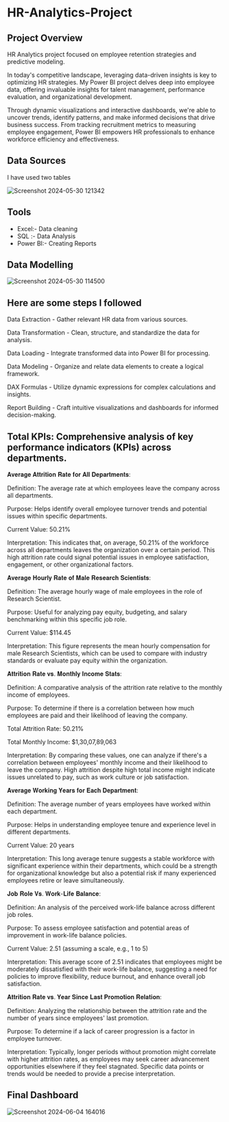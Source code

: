 # HR-Analytics-Project

## Project Overview 
HR Analytics project focused on employee retention strategies and predictive modeling.

In today's competitive landscape, leveraging data-driven insights is key to optimizing HR strategies. My Power BI project delves deep into employee data, offering invaluable insights for talent management, performance evaluation, and organizational development.

Through dynamic visualizations and interactive dashboards, we're able to uncover trends, identify patterns, and make informed decisions that drive business success. From tracking recruitment metrics to measuring employee engagement, Power BI empowers HR professionals to enhance workforce efficiency and effectiveness.

## Data Sources
I have used two tables

![Screenshot 2024-05-30 121342](https://github.com/Paila-Lalit/HR-Analytics-Project/assets/160754393/9d29e578-8925-416e-bbea-1d945d8dd51d)
## Tools
- Excel:- Data cleaning
- SQL :-  Data Analysis
- Power BI:- Creating Reports
## Data Modelling 
![Screenshot 2024-05-30 114500](https://github.com/Paila-Lalit/HR-Analytics-Project/assets/160754393/f13467b2-847d-438f-a74b-43b58d3752d6)

## Here are some steps I followed 
Data Extraction - Gather relevant HR data from various sources.

Data Transformation - Clean, structure, and standardize the data for analysis.

Data Loading - Integrate transformed data into Power BI for processing.

Data Modeling - Organize and relate data elements to create a logical framework.

DAX Formulas - Utilize dynamic expressions for complex calculations and insights.

Report Building - Craft intuitive visualizations and dashboards for informed decision-making.

## Total KPIs: Comprehensive analysis of key performance indicators (KPIs) across departments.

𝐀𝐯𝐞𝐫𝐚𝐠𝐞 𝐀𝐭𝐭𝐫𝐢𝐭𝐢𝐨𝐧 𝐑𝐚𝐭𝐞 𝐟𝐨𝐫 𝐀𝐥𝐥 𝐃𝐞𝐩𝐚𝐫𝐭𝐦𝐞𝐧𝐭𝐬: 

Definition: The average rate at which employees leave the company across all departments.

Purpose: Helps identify overall employee turnover trends and potential issues within specific departments.

Current Value: 50.21%

Interpretation: This indicates that, on average, 50.21% of the workforce across all departments leaves the organization over a certain period. This high attrition rate could signal potential issues in employee satisfaction, engagement, or other organizational factors.

𝐀𝐯𝐞𝐫𝐚𝐠𝐞 𝐇𝐨𝐮𝐫𝐥𝐲 𝐑𝐚𝐭𝐞 𝐨𝐟 𝐌𝐚𝐥𝐞 𝐑𝐞𝐬𝐞𝐚𝐫𝐜𝐡 𝐒𝐜𝐢𝐞𝐧𝐭𝐢𝐬𝐭𝐬: 

Definition: The average hourly wage of male employees in the role of Research Scientist.

Purpose: Useful for analyzing pay equity, budgeting, and salary benchmarking within this specific job role.

Current Value: $114.45

Interpretation: This figure represents the mean hourly compensation for male Research Scientists, which can be used to compare with industry standards or evaluate pay equity within the organization.

𝐀𝐭𝐭𝐫𝐢𝐭𝐢𝐨𝐧 𝐑𝐚𝐭𝐞 𝐯𝐬. 𝐌𝐨𝐧𝐭𝐡𝐥𝐲 𝐈𝐧𝐜𝐨𝐦𝐞 𝐒𝐭𝐚𝐭𝐬:

Definition: A comparative analysis of the attrition rate relative to the monthly income of employees.

Purpose: To determine if there is a correlation between how much employees are paid and their likelihood of leaving the company.

Total Attrition Rate: 50.21%

Total Monthly Income: $1,30,07,89,063

Interpretation: By comparing these values, one can analyze if there's a correlation between employees' monthly income and their likelihood to leave the company. High attrition despite high total income might indicate issues unrelated to pay, such as work culture or job satisfaction.

𝐀𝐯𝐞𝐫𝐚𝐠𝐞 𝐖𝐨𝐫𝐤𝐢𝐧𝐠 𝐘𝐞𝐚𝐫𝐬 𝐟𝐨𝐫 𝐄𝐚𝐜𝐡 𝐃𝐞𝐩𝐚𝐫𝐭𝐦𝐞𝐧𝐭:

Definition: The average number of years employees have worked within each department.

Purpose: Helps in understanding employee tenure and experience level in different departments.

Current Value: 20 years

Interpretation: This long average tenure suggests a stable workforce with significant experience within their departments, which could be a strength for organizational knowledge but also a potential risk if many experienced employees retire or leave simultaneously.

𝐉𝐨𝐛 𝐑𝐨𝐥𝐞 𝐕𝐬. 𝐖𝐨𝐫𝐤-𝐋𝐢𝐟𝐞 𝐁𝐚𝐥𝐚𝐧𝐜𝐞: 

Definition: An analysis of the perceived work-life balance across different job roles.

Purpose: To assess employee satisfaction and potential areas of improvement in work-life balance policies.

Current Value: 2.51 (assuming a scale, e.g., 1 to 5)

Interpretation: This average score of 2.51 indicates that employees might be moderately dissatisfied with their work-life balance, suggesting a need for policies to improve flexibility, reduce burnout, and enhance overall job satisfaction.

𝐀𝐭𝐭𝐫𝐢𝐭𝐢𝐨𝐧 𝐑𝐚𝐭𝐞 𝐯𝐬. 𝐘𝐞𝐚𝐫 𝐒𝐢𝐧𝐜𝐞 𝐋𝐚𝐬𝐭 𝐏𝐫𝐨𝐦𝐨𝐭𝐢𝐨𝐧 𝐑𝐞𝐥𝐚𝐭𝐢𝐨𝐧: 

Definition: Analyzing the relationship between the attrition rate and the number of years since employees' last promotion.

Purpose: To determine if a lack of career progression is a factor in employee turnover.

Interpretation: Typically, longer periods without promotion might correlate with higher attrition rates, as employees may seek career advancement opportunities elsewhere if they feel stagnated. Specific data points or trends would be needed to provide a precise interpretation.

## Final Dashboard
![Screenshot 2024-06-04 164016](https://github.com/Paila-Lalit/HR-Analytics-Project/assets/160754393/064115f0-dcf4-405f-956d-0e53653ab1b6)


